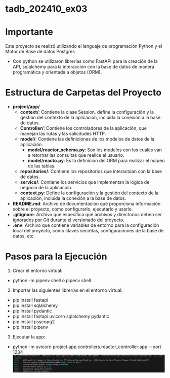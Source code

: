 # tadb_202410_ex03

# Importante
Este proyecto se realizó utilizando el lenguaje de programación Python y el Motor de Base de datos Postgres
- Con python se utilizaron librerías como FastAPI para la creación de la API, sqlalchemy para la interacción con la base de datos de manera programática y orientada a objetos (ORM).

# Estructura de Carpetas del Proyecto

- **project/app/**
  - **context/**: Contiene la clase Session, define la configuración y la gestión del contexto de la aplicación, incluida la conexión a la base de datos.
  - **Controller/**: Contiene los controladores de la aplicación, que manejan las rutas y las solicitudes HTTP.
  - **model/**: Contiene las definiciones de los modelos de datos de la aplicación.
    - **model/reactor_schema.py**: Son los modelos con los cuales van a retornar las consultas que realice el usuario.
    - **model/reacto.py**: Es la definición del ORM para realizar el mapeo de las tablas.
  - **repositories/**: Contiene los repositorios que interactúan con la base de datos.
  - **service/**: Contiene los servicios que implementan la lógica de negocio de la aplicación.
  - **context.py**: Define la configuración y la gestión del contexto de la aplicación, incluida la conexión a la base de datos.
- **README.md**: Archivo de documentación que proporciona información sobre el proyecto, cómo configurarlo, ejecutarlo y usarlo.
- **.gitignore**: Archivo que especifica qué archivos y directorios deben ser ignorados por Git durante el versionado del proyecto.
- **.env**: Archivo que contiene variables de entorno para la configuración local del proyecto, como claves secretas, configuraciones de la base de datos, etc.

# Pasos para la Ejecución
1. Crear el entorno virtual:
- python -m pipenv shell o pipenv shell

2. Importar las siguientes librerías en el entorno virtual:
  - pip install fastapi
  - pip install sqlalchemy
  - pip install pydantic
  - pip install fastapi uvicorn sqlalchemy pydantic 
  - pip install psycopg2  
  - pip install pipenv
  
3. Ejecutar la app:
  - python -m uvicorn project.app.controllers.reactor_controller:app --port 1234
  ![alt text](image.png)



